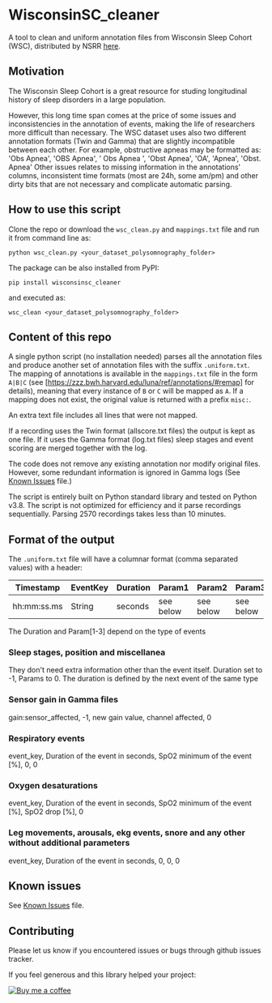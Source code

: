 # WisconsinSC_cleaner
A tool to clean and uniform annotation files from Wisconsin Sleep Cohort (WSC), distributed by NSRR [here](https://sleepdata.org/datasets/wsc).

## Motivation
The Wisconsin Sleep Cohort is a great resource for studing longitudinal history of sleep disorders in a large population.

However, this long time span comes at the price of some issues and inconsistencies in the annotation of events, making the life of researchers more difficult than necessary.
The WSC dataset uses also two different annotation formats (Twin and Gamma) that are slightly incompatible between each other.
For example, obstructive apneas may be formatted as: 'Obs Apnea', 'OBS Apnea', ' Obs Apnea ', 'Obst Apnea', 'OA', 'Apnea', 'Obst. Apnea'
Other issues relates to missing information in the annotations' columns, inconsistent time formats (most are 24h, some am/pm) and other dirty bits that are not necessary and complicate automatic parsing.

## How to use this script
Clone the repo or download the `wsc_clean.py` and `mappings.txt` file and run it from command line as:

`python wsc_clean.py <your_dataset_polysomnography_folder>`

The package can be also installed from PyPI:

`pip install wisconsinsc_cleaner`

and executed as:

`wsc_clean <your_dataset_polysomnography_folder>`

## Content of this repo
A single python script (no installation needed) parses all the annotation files and produce another set of annotation files with the suffix `.uniform.txt`.
The mapping of annotations is available in the `mappings.txt` file in the form `A|B|C` (see [https://zzz.bwh.harvard.edu/luna/ref/annotations/#remap] for details), meaning that every instance of `B` or `C` will be mapped as `A`. If a mapping does not exist, the original value is returned with a prefix `misc:`.

An extra text file includes all lines that were not mapped.

If a recording uses the Twin format (allscore.txt files) the output is kept as one file.
If it uses the Gamma format (log.txt files) sleep stages and event scoring are merged together with the log.

The code does not remove any existing annotation nor modify original files. However, some redundant information is ignored in Gamma logs (See [Known Issues](./KNOWN_ISSUES.md) file.)

The script is entirely built on Python standard library and tested on Python v3.8. 
The script is not optimized for efficiency and it parse recordings sequentially. Parsing 2570 recordings takes less than 10 minutes.

## Format of the output
The `.uniform.txt` file will have a columnar format (comma separated values) with a header:

| Timestamp   | EventKey | Duration | Param1    | Param2    | Param3    |
|-------------|----------|----------|-----------|-----------|-----------|
| hh:mm:ss.ms | String   | seconds  | see below | see below | see below |

The Duration and Param[1-3] depend on the type of events

### Sleep stages, position and miscellanea
They don't need extra information other than the event itself. Duration set to -1, Params to 0.
The duration is defined by the next event of the same type
### Sensor gain in Gamma files
gain:sensor_affected, -1, new gain value, channel affected, 0
### Respiratory events
event_key, Duration of the event in seconds, SpO2 minimum of the event [%], 0, 0
### Oxygen desaturations
event_key, Duration of the event in seconds, SpO2 minimum of the event [%], SpO2 drop [%], 0
### Leg movements, arousals, ekg events, snore and any other without additional parameters
event_key, Duration of the event in seconds, 0, 0, 0

## Known issues
See [Known Issues](./KNOWN_ISSUES.md) file.

## Contributing
Please let us know if you encountered issues or bugs through github issues tracker.

If you feel generous and this library helped your project:

[![Buy me a coffee][buymeacoffee-shield]][buymeacoffee]

[buymeacoffee]: https://www.buymeacoffee.com/u2Vb3kO
[buymeacoffee-shield]: https://www.buymeacoffee.com/assets/img/custom_images/orange_img.png

